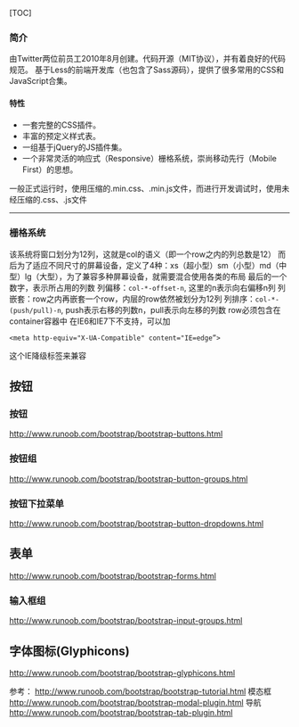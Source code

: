 [TOC]

### 简介
由Twitter两位前员工2010年8月创建。代码开源（MIT协议），并有着良好的代码规范。
基于Less的前端开发库（也包含了Sass源码），提供了很多常用的CSS和JavaScript合集。

#### 特性
+ 一套完整的CSS插件。
+ 丰富的预定义样式表。
+ 一组基于jQuery的JS插件集。
+ 一个非常灵活的响应式（Responsive）栅格系统，崇尚移动先行（Mobile First）的思想。

一般正式运行时，使用压缩的.min.css、.min.js文件，而进行开发调试时，使用未经压缩的.css、.js文件
******

### 栅格系统
该系统将窗口划分为12列，这就是col的语义（即一个row之内的列总数是12）
而后为了适应不同尺寸的屏幕设备，定义了4种：xs（超小型）sm（小型）md（中型）lg（大型），为了兼容多种屏幕设备，就需要混合使用各类的布局
最后的一个数字，表示所占用的列数
列偏移：`col-*-offset-n`, 这里的n表示向右偏移n列
列嵌套：row之内再嵌套一个row，内层的row依然被划分为12列
列排序：`col-*-(push/pull)-n`, push表示右移的列数n，pull表示向左移的列数
row必须包含在container容器中
在IE6和IE7下不支持，可以加
```
<meta http-equiv="X-UA-Compatible" content="IE=edge”>
```
这个IE降级标签来兼容

## 按钮
### 按钮
<http://www.runoob.com/bootstrap/bootstrap-buttons.html>

### 按钮组
<http://www.runoob.com/bootstrap/bootstrap-button-groups.html>

### 按钮下拉菜单
<http://www.runoob.com/bootstrap/bootstrap-button-dropdowns.html>

## 表单
<http://www.runoob.com/bootstrap/bootstrap-forms.html>

### 输入框组
<http://www.runoob.com/bootstrap/bootstrap-input-groups.html>


## 字体图标(Glyphicons)
<http://www.runoob.com/bootstrap/bootstrap-glyphicons.html>



参考：
<http://www.runoob.com/bootstrap/bootstrap-tutorial.html>
模态框
<http://www.runoob.com/bootstrap/bootstrap-modal-plugin.html>
导航
<http://www.runoob.com/bootstrap/bootstrap-tab-plugin.html>
